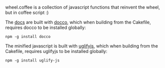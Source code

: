 wheel.coffee is a collection of javascript functions that reinvent the wheel, but in coffee script :)

The [docs](http://kgn.github.com/wheel.coffee) are built with [docco](http://jashkenas.github.com/docco), which when building from the Cakefile, requires docco to be installed globally: 

    npm -g install docco

The minified javascript is built with [uglifyjs](https://github.com/mishoo/UglifyJS), which when building from the Cakefile, requires uglifyjs to be installed globally: 

    npm -g install uglify-js
